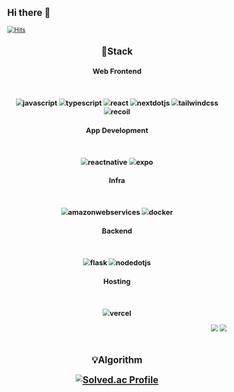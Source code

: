 ## Hi there 👋

<!--
**Jimin0430/Jimin0430** is a ✨ _special_ ✨ repository because its `README.md` (this file) appears on your GitHub profile.

Here are some ideas to get you started:

- 🔭 I’m currently working on ...
- 🌱 I’m currently learning ...
- 👯 I’m looking to collaborate on ...
- 🤔 I’m looking for help with ...
- 💬 Ask me about ...
- 📫 How to reach me: ...
- 😄 Pronouns: ...
- ⚡ Fun fact: ...
-->
[![Hits](https://hits.seeyoufarm.com/api/count/incr/badge.svg?url=https%3A%2F%2Fgithub.com%2Fmin-0&count_bg=%23555555&title_bg=%23323232&icon=github.svg&icon_color=%23FFFFFF&title=hits&edge_flat=false)](https://hits.seeyoufarm.com)

<h2 align="center">🎨Stack <br> </p>

 <h3 align="center"> Web Frontend

<br></p>
<img alt="javascript" src ="https://img.shields.io/badge/javascript-F7DF1E.svg?&style=for-the-badge&logo=javascript&logoColor=white"/>
<img alt="typescript" src ="https://img.shields.io/badge/typescript-3178C6.svg?&style=for-the-badge&logo=typescript&logoColor=white"/>
<img alt="react" src ="https://img.shields.io/badge/react-61DAFB.svg?&style=for-the-badge&logo=react&logoColor=white"/>
<img alt="nextdotjs" src ="https://img.shields.io/badge/nextdotjs-000000.svg?&style=for-the-badge&logo=nextdotjs&logoColor=white"/>
<img alt="tailwindcss" src ="https://img.shields.io/badge/tailwindcss-06B6D4.svg?&style=for-the-badge&logo=tailwindcss&logoColor=white"/>
<img alt="recoil" src ="https://img.shields.io/badge/recoil-3578E5.svg?&style=for-the-badge&logo=recoil&logoColor=white"/>

<h3 align="center"> App Development

<br></p>
<img alt="reactnative" src ="https://img.shields.io/badge/reactnative-61DAFB.svg?&style=for-the-badge&logo=react&logoColor=white"/>
<img alt="expo" src ="https://img.shields.io/badge/expo-000000.svg?&style=for-the-badge&logo=expo&logoColor=white"/>


<h3 align="center"> Infra

<br></p>
<img alt="amazonwebservices" src ="https://img.shields.io/badge/amazonwebservices-232F3E.svg?&style=for-the-badge&logo=amazonwebservices&logoColor=white"/>
<img alt="docker" src ="https://img.shields.io/badge/docker-2496ED.svg?&style=for-the-badge&logo=docker&logoColor=white"/>

<h3 align="center"> Backend

<br></p>
<img alt="flask" src ="https://img.shields.io/badge/flask-000000.svg?&style=for-the-badge&logo=flask&logoColor=white"/>
<img alt="nodedotjs" src ="https://img.shields.io/badge/nodedotjs-5FA04E.svg?&style=for-the-badge&logo=nodedotjs&logoColor=white"/>

<h3 align="center"> Hosting 

<br></p>
<img alt="vercel" src ="https://img.shields.io/badge/vercel-000000.svg?&style=for-the-badge&logo=vercel&logoColor=white"/>
<p align="right">
<a href="블로그 주소"><img src="https://img.shields.io/badge/My tech blog-A9BCF5?style=flat-square&logo=GitHub Sponsors&logoColor=white&link=블로그 주소"/></a>
<a href="인스타그램 주소" target="_blank"><img src="https://img.shields.io/badge/Instagram-E4405F?style=flat-square&logo=Instagram&logoColor=white"/></a>
<br><br></p>


<h2 align="center">💡Algorithm <br></p>

  [![Solved.ac Profile](http://mazassumnida.wtf/api/v2/generate_badge?boj=tangbole)](https://solved.ac/tangbole/)


<!-- 
** 내가 써온 언어 비율
![Top Langs](https://github-readme-stats.vercel.app/api/top-langs/?username=Jimin0430&layout=compact)
-->
<!--
**내 깃허브 스탯
<a href="https://github.com/Jimin0430"><img align="center" style="height:180px" src="https://github-readme-stats.vercel.app/api?username=Jimin0430&show_icons=true&include_all_commits=true&theme=nord&hide_border=true" alt="SOKURI's github stats" /></a>
-->
